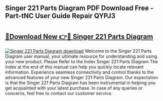 ## Singer 221 Parts Diagram PDF Download Free - Part-tNC User Guide Repair QYPJ3

# <h2><a href="http://dfiffdf.blite.top/?on=Singer+221+Parts+Diagram">🔗Download New 👉🔴 Singer 221 Parts Diagram</a></h2>

[![Singer 221 Parts Diagram download](https://i.imgur.com/lujVjoI.png)](http://dfiffdf.blite.top/?on=Singer+221+Parts+Diagram)
Welcome to the Singer 221 Parts Diagram user manual, your ultimate resource for understanding and using your new product. Please Refer to the Index Singer 221 Parts Diagram The index at the end of this manual can help you quickly locate relevant information. Experience seamless connectivity and control thanks to the advanced features of your new Singer 221 Parts Diagram. Our expectation is that the Singer 221 Parts Diagram has been instrumental in helping you get acquainted with your latest purchase. In case of any queries or concerns, feel free to contact our customer service.
